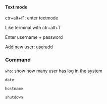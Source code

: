 #### Text mode

ctr+alt+f1: enter textmode

Like terminal with ctr+alt+T

Enter username + password

Add new user: useradd

### Command

``who``: show how many user has log in the system

``date``

``hostname``

``shutdown``
